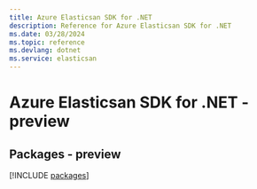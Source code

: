 ```yaml
---
title: Azure Elasticsan SDK for .NET
description: Reference for Azure Elasticsan SDK for .NET
ms.date: 03/28/2024
ms.topic: reference
ms.devlang: dotnet
ms.service: elasticsan
---
```

# Azure Elasticsan SDK for .NET - preview
## Packages - preview
[!INCLUDE [packages](elasticsan-index.md)]